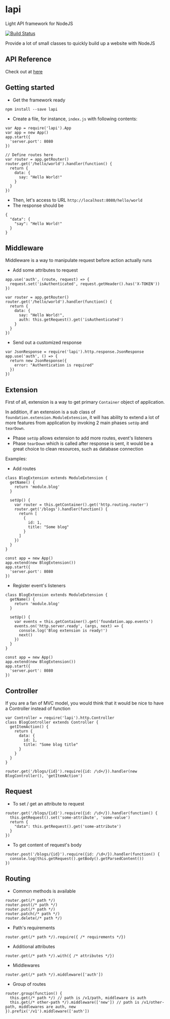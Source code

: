 # lapi
Light API framework for NodeJS

[![Build Status](https://travis-ci.org/iobox/lapi.svg)](https://travis-ci.org/dotronglong/codepack)

Provide a lot of small classes to quickly build up a website with NodeJS

## API Reference
Check out at [here](https://lapi-iobox.herokuapp.com)

## Getting started
- Get the framework ready
```
npm install --save lapi
```
- Create a file, for instance, `index.js` with following contents:
```
var App = require('lapi').App
var app = new App()
app.start({
  'server.port': 8080
})

// Define routes here
var router = app.getRouter()
router.get('/hello/world').handler(function() {
  return {
    data: {
      say: "Hello World!"
    }
  }
})
```
- Then, let's access to URL `http://localhost:8080/hello/world`
- The response should be
```
{
  "data": {
    "say": "Hello World!"
  }
}
```

## Middleware
Middleware is a way to manipulate request before action actually runs

- Add some attributes to request
```
app.use('auth', (route, request) => {
  request.set('isAuthenticated', request.getHeader().has('X-TOKEN'))
})

var router = app.getRouter()
router.get('/hello/world').handler(function() {
  return {
    data: {
      say: "Hello World!",
      auth: this.getRequest().get('isAuthenticated')
    }
  }
})
```

- Send out a customized response
```
var JsonResponse = require('lapi').http.response.JsonResponse
app.use('auth', () => {
  return new JsonResponse({
    error: "Authentication is required"
  })
})
```

## Extension
First of all, extension is a way to get primary `Container` object of application.

In addition, if an extension is a sub class of `foundation.extension.ModuleExtension`, it will has ability to extend a lot of more features from application by invoking 2 main phases `setUp` and `tearDown`.
- Phase `setUp` allows extension to add more routes, event's listeners
- Phase `tearDown` which is called after response is sent, it would be a great choice to clean resources, such as database connection

Examples:
- Add routes
```
class BlogExtension extends ModuleExtension {
  getName() {
    return 'module.blog'
  }

  setUp() {
    var router = this.getContainer().get('http.routing.router')
    router.get('/blogs').handler(function() {
      return [
        {
          id: 1,
          title: "Some blog"
        }
      ]
    })
  }
}

const app = new App()
app.extend(new BlogExtension())
app.start({
  'server.port': 8080
})
```
- Register event's listeners
```
class BlogExtension extends ModuleExtension {
  getName() {
    return 'module.blog'
  }

  setUp() {
    var events = this.getContainer().get('foundation.app.events')
    events.on('http.server.ready', (args, next) => {
      console.log('Blog extension is ready!')
      next()
    })
  }
}

const app = new App()
app.extend(new BlogExtension())
app.start({
  'server.port': 8080
})
```

## Controller
If you are a fan of MVC model, you would think that it would be nice to have a Controller instead of function
```
var Controller = require('lapi').http.Controller
class BlogController extends Controller {
  getItemAction() {
    return {
      data: {
        id: 1,
        title: "Some blog title"
      }
    }
  }
}

router.get('/blogs/{id}').require({id: /\d+/}).handler(new BlogController(), 'getItemAction')
```

## Request
- To set / get an attribute to request
```
router.get('/blogs/{id}').require({id: /\d+/}).handler(function() {
  this.getRequest().set('some-attribute', 'some-value')
  return {
    "data": this.getRequest().get('some-attribute')
  }
})
```
- To get content of request's body
```
router.post('/blogs/{id}').require({id: /\d+/}).handler(function() {
  console.log(this.getRequest().getBody().getParsedContent())
})
```

## Routing
- Common methods is available
```
router.get(/* path */)
router.post(/* path */)
router.put(/* path */)
router.patch(/* path */)
router.delete(/* path */)
```
- Path's requirements
```
router.get(/* path */).require({ /* requirements */})
```
- Additional attributes
```
router.get(/* path */).with({ /* attributes */})
```
- Middlewares
```
router.get(/* path */).middleware(['auth'])
```
- Group of routes
```
router.group(function() {
  this.get(/* path */) // path is /v1/path, middleware is auth
  this.get(/* other-path */).middleware(['new']) // path is /v1/other-path, middlewares are auth, new
}).prefix('/v1').middleware(['auth'])
```